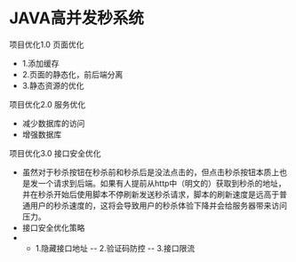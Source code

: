 # JAVA高并发秒系统

项目优化1.0 页面优化
- 1.添加缓存
- 2.页面的静态化，前后端分离
- 3.静态资源的优化

项目优化2.0 服务优化
- 减少数据库的访问
- 增强数据库

项目优化3.0 接口安全优化
- 虽然对于秒杀按钮在秒杀前和秒杀后是没法点击的，但点击秒杀按钮本质上也是发一个请求到后端。如果有人提前从http中（明文的）获取到秒杀的地址，并在秒杀开始后使用脚本不停刷新发送秒杀请求，脚本的刷新速度是远高于普通用户的秒杀速度的，这将会导致用户的秒杀体验下降并会给服务器带来访问压力。
- 接口安全优化策略
- - 1.隐藏接口地址
-- 2.验证码防控
-- 3.接口限流
	
	
